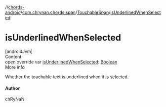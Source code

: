 //[chords-android](../../../index.md)/[com.chrynan.chords.span](../index.md)/[TouchableSpan](index.md)/[isUnderlinedWhenSelected](is-underlined-when-selected.md)



# isUnderlinedWhenSelected  
[androidJvm]  
Content  
open override var [isUnderlinedWhenSelected](is-underlined-when-selected.md): [Boolean](https://kotlinlang.org/api/latest/jvm/stdlib/kotlin/-boolean/index.html)  
More info  


Whether the touchable text is underlined when it is selected.



#### Author  


chRyNaN

  



